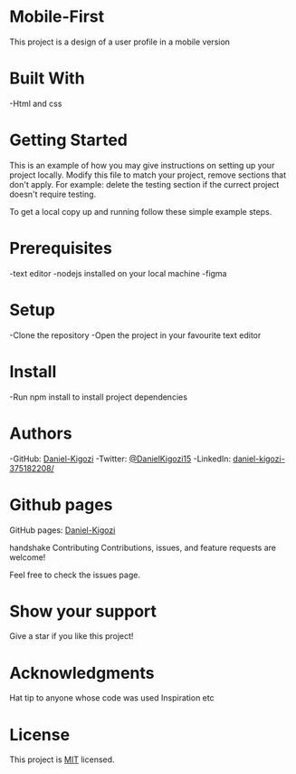 # Mobile-First

This project is a design of a user profile in a mobile version

# Built With
-Html and css

# Getting Started
This is an example of how you may give instructions on setting up your project locally. Modify this file to match your project, remove sections that don't apply. For example: delete the testing section if the currect project doesn't require testing.

To get a local copy up and running follow these simple example steps.

# Prerequisites
-text editor
-nodejs installed on your local machine
-figma

# Setup
-Clone the repository
-Open the project in your favourite text editor

# Install
-Run npm install to install project dependencies

# Authors
-GitHub: [Daniel-Kigozi](https://github.com/Daniel-Kigozi)
-Twitter: [@DanielKigozi15](https://twitter.com/@DanielKigozi15)
-LinkedIn: [daniel-kigozi-375182208/](https://www.linkedin.com/in/daniel-kigozi-375182208/)

# Github pages
GitHub pages: [Daniel-Kigozi](https://daniel-kigozi.github.io/)

handshake Contributing
Contributions, issues, and feature requests are welcome!

Feel free to check the issues page.

# Show your support
Give a star if you like this project!

# Acknowledgments

Hat tip to anyone whose code was used
Inspiration
etc

# License

This project is [MIT](https://github.com/Daniel-Kigozi/Mobile-First/blob/my-html/LICENSE.md) licensed.
